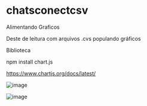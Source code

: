 # chatsconectcsv

Alimentando Graficos 

Deste de leitura com arquivos .cvs populando gráficos 

Biblioteca 

npm install chart.js

https://www.chartjs.org/docs/latest/


![image](https://user-images.githubusercontent.com/11823640/176479490-58829509-98be-42c1-95c7-2e2846742aec.png)


![image](https://user-images.githubusercontent.com/11823640/176479737-c5e425f4-e762-41e2-b2ae-78789965aa46.png)
